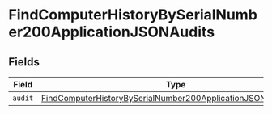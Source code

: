 # FindComputerHistoryBySerialNumber200ApplicationJSONAudits


## Fields

| Field                                                                                                                                                       | Type                                                                                                                                                        | Required                                                                                                                                                    | Description                                                                                                                                                 |
| ----------------------------------------------------------------------------------------------------------------------------------------------------------- | ----------------------------------------------------------------------------------------------------------------------------------------------------------- | ----------------------------------------------------------------------------------------------------------------------------------------------------------- | ----------------------------------------------------------------------------------------------------------------------------------------------------------- |
| `audit`                                                                                                                                                     | [FindComputerHistoryBySerialNumber200ApplicationJSONAuditsAudit](../../models/operations/findcomputerhistorybyserialnumber200applicationjsonauditsaudit.md) | :heavy_minus_sign:                                                                                                                                          | N/A                                                                                                                                                         |